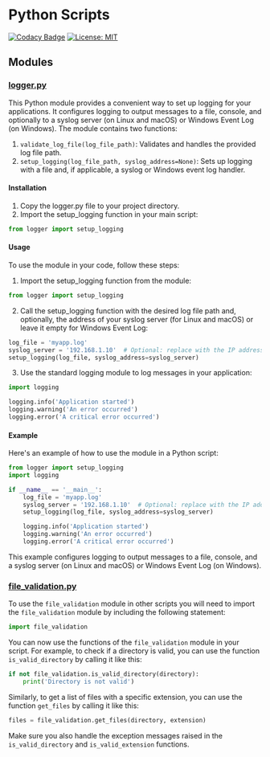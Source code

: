 # Python Scripts

[![Codacy Badge](https://app.codacy.com/project/badge/Grade/eebf57d6dea24a9f9db25f7428e88d7b)](https://app.codacy.com/gh/talltechy/Python-Scripts/dashboard?utm_source=gh&utm_medium=referral&utm_content=&utm_campaign=Badge_grade)
[![License: MIT](https://img.shields.io/badge/License-MIT-yellow.svg)](https://opensource.org/licenses/MIT)

## Modules

### [logger.py](logger.py)

This Python module provides a convenient way to set up logging for your applications. It configures logging to output messages to a file, console, and optionally to a syslog server (on Linux and macOS) or Windows Event Log (on Windows). The module contains two functions:

1. `validate_log_file(log_file_path)`: Validates and handles the provided log file path.
2. `setup_logging(log_file_path, syslog_address=None)`: Sets up logging with a file and, if applicable, a syslog or Windows event log handler.

#### Installation

1. Copy the logger.py file to your project directory.
2. Import the setup_logging function in your main script:

```python
from logger import setup_logging
```

#### Usage

To use the module in your code, follow these steps:

1. Import the setup_logging function from the module:

```python
from logger import setup_logging
```

2. Call the setup_logging function with the desired log file path and, optionally, the address of your syslog server (for Linux and macOS) or leave it empty for Windows Event Log:

```python
log_file = 'myapp.log'
syslog_server = '192.168.1.10'  # Optional: replace with the IP address of your syslog server
setup_logging(log_file, syslog_address=syslog_server)
```

3. Use the standard logging module to log messages in your application:

```python
import logging

logging.info('Application started')
logging.warning('An error occurred')
logging.error('A critical error occurred')
```

#### Example

Here's an example of how to use the module in a Python script:

```python
from logger import setup_logging
import logging

if __name__ == '__main__':
    log_file = 'myapp.log'
    syslog_server = '192.168.1.10'  # Optional: replace with the IP address of your syslog server
    setup_logging(log_file, syslog_address=syslog_server)

    logging.info('Application started')
    logging.warning('An error occurred')
    logging.error('A critical error occurred')
```

This example configures logging to output messages to a file, console, and a syslog server (on Linux and macOS) or Windows Event Log (on Windows).

### [file_validation.py](file_validation.py)

To use the `file_validation` module in other scripts you will need to import the `file_validation` module by including the following statement:

```python
import file_validation
```

You can now use the functions of the `file_validation` module in your script. For example, to check if a directory is valid, you can use the function `is_valid_directory` by calling it like this:

```python
if not file_validation.is_valid_directory(directory):
    print('Directory is not valid')
```

Similarly, to get a list of files with a specific extension, you can use the function `get_files` by calling it like this:

```python
files = file_validation.get_files(directory, extension)
```

Make sure you also handle the exception messages raised in the `is_valid_directory` and `is_valid_extension` functions.

